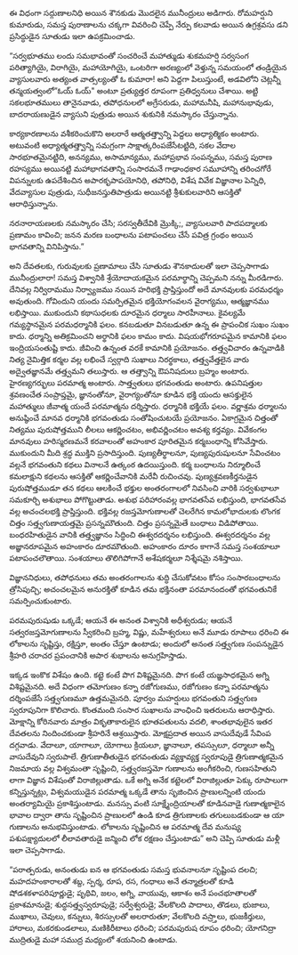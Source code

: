 ﻿ఈ విధంగా సద్గుణాలనిధి అయిన శౌనకుడు మొదలైన మునీంద్రులు అడిగారు. రోమహర్షుని కుమారుడు, సమస్త పురాణాలను చక్కగా వివరించి చెప్పే నేర్పు కలవాడు అయిన ఉగ్రశ్రవసు డని ప్రసిద్ధుడైన సూతుడు ఇలా ఉపక్రమించాడు. 

“సర్వభూతము లందు సమభావంతో సంచరించే మహాత్ముడు శుకమహర్షి సర్వసంగ పరిత్యాగియై, విరాగియై, మహాయోగియై, ఒంటరిగా అరణ్యంలో వెళ్తున్న సమయంలో తండ్రియైన వ్యాసులవారు అత్యంత వాత్సల్యంతో ఓ కుమారా! అని పెద్దగా పిలుస్తుంటే, అడవిలోని చెట్లన్నీ తన్మయత్వంలో”ఓయ్ ఓయ్" అంటూ ప్రత్యుత్తర రూపంగా ప్రతిధ్వనులు చేశాయి. అట్టి సకలభూతములు తానైనవాడు, తపోధనులలో అగ్రేసరుడు, మహామనీషి, మహానుభావుడు, బాదరాయణుడైన వ్యాసుని పుత్రుడు అయిన శుకునికి నమస్కారం చేస్తున్నాను. 

కార్యకారణాలను వశీకరించుకొని అలరారే ఆత్మతత్త్వాన్ని పెద్దలు అధ్యాత్మికం అంటారు. అటువంటి అధ్యాత్మతత్త్వాన్ని సమగ్రంగా సాక్షాత్కరింపజేసేటట్టిది, సకల వేదాల సారభూతమైనట్టిది, అనన్యము, అసామాన్యము, మహాప్రభావ సంపన్నము, సమస్త పురాణ రహస్యము అయినట్టి మహాభాగవతాన్ని సంసారమనే గాఢాంధకార సమూహాన్ని తరించగోరే విపన్నులకు ఉపదేశించిన అపారకృపాపయోనిధి, తపోనిధి, విశేష వివేక విజ్ఞానాల పెన్నిధి, వేదవ్యాసుల పుత్రుడు, సుధీజనస్తుతిపాత్రుడు అయినట్టి శ్రీశుకులవారిని ఆసక్తితో ఆరాధిస్తున్నాను. 

నరనారాయణలకు నమస్కారం చేసి; సరస్వతీదేవికి మ్రొక్కి;, వ్యాసులవారి పాదపద్మాలకు ప్రణామం కావించి; జనన మరణ బంధాలను పటాపంచలు చేసే పవిత్ర గ్రంథం అయిన భాగవతాన్ని వినిపిస్తాను.” 

అని దేవతలకు, గురువులకు ప్రణామాలు చేసి సూతుడు శౌనకాదులతో ఇలా చెప్పసాగాడు మునీంద్రులారా! సమస్త విశ్వానికి శ్రేయోదాయకమైన పరమార్థాన్ని చెప్పమని నన్ను మీరడిగారు. దేనివల్ల నిర్విరామము నిర్వ్యాజము నయిన హరిభక్తి ప్రాప్తిస్తుందో అదే మానవులకు పరమధర్మం అవుతుంది. గోవిందుని యందు సమర్పితమైన భక్తియోగంవలన వైరాగ్యము, ఆత్మజ్ఞానము లభిస్తాయి. ముకుందుని కథాసుధలకు దూరమైన ధర్మాలు సారహీనాలు. కైవల్యమే గమ్యస్థానమైన పరమధర్మానికి ఫలం. కనబడుతూ వినబడుతూ ఉన్న ఈ ప్రాపంచిక సుఖం సుఖం కాదు. ధర్మాన్ని అతిక్రమించని అర్థానికి ఫలం కామం కాదు. విషయభోగరూపమైన కామానికి ఫలం ఇంద్రియసంతుష్టి కాదు. జీవించి ఉన్నంత వరకే కామానికి ప్రయోజనం. తత్త్వవిచారం ఉన్నవాడికి నిత్య నైమిత్తిక కర్మల వల్ల లభించే స్వర్గాది సుఖాలు నిరర్థకాలు, తత్త్వవేత్తలైన వారు అద్వైతజ్ఞానమే తత్త్వమని తలుస్తారు. ఆ తత్త్వాన్ని ఔపనిషదులు బ్రహ్మం అంటారు. హైరణ్యగర్భులు పరమాత్మ అంటారు. సాత్త్వతులు భగవంతుడు అంటారు. ఉపనిషత్తుల శ్రవణంచేత సంప్రాప్తమై, జ్ఞానంతోనూ, వైరాగ్యంతోనూ కూడిన భక్తి యందు ఆసక్తులైన మహాత్ములు జీవాత్మ యందే పరమాత్మను దర్శిస్తారు. ధర్మానికి భక్తియే ఫలం. వర్ణాశ్రమ ధర్మాలను అనుష్ఠించే మానవ ధర్మానికి భగవంతుడు సంతోషించుటయే ప్రయోజనం. ఏకాగ్రమైన చిత్తంతో నిత్యము పురుషోత్తముని లీలలు ఆకర్ణించటం, అభివర్ణించటం అవశ్య కర్తవ్యం. వివేకంగల మానవులు హరిస్మరణమనే కరవాలంతో అహంకార పూరితమైన కర్మబంధాన్ని కోసివేస్తారు. ముకుందుని మీది శ్రద్ధ ముక్తిని ప్రసాదిస్తుంది. పుణ్యతీర్థాలనూ, పుణ్యపురుషులనూ సేవించటం వల్లనే భగవంతుని కథలు వినాలనే ఉత్కంఠ ఉదయిస్తుంది. కర్మ బంధాలను నిర్మూలించే కమలాక్షుని కథలను ఆసక్తితో ఆకర్ణించేవానికి మరేవీ రుచించవు. పుణ్యశ్రవణకీర్తనుడైన పురుషోత్తముడూ తన కథలు ఆలకించే భక్తుల అంతరంగాలలో నివసించి వారికి సర్వశుభాలూ సమకూర్చి అశుభాలు పోగొట్టుతాడు. అశుభ పరిహారంవల్ల భాగవతసేవ లభిస్తుంది, భాగవతసేవ వల్ల అచంచలభక్తి ప్రాప్తిస్తుంది. భక్తివల్ల రజస్తమోగుణాలతో చెలరేగిన కామలోభాదులకు లొంగక చిత్తం సత్త్వగుణాయత్తమై ప్రసన్నమౌతుంది. చిత్తం ప్రసన్నమైతే బంధాలు విడిపోతాయి. బంధరహితుడైన వానికి తత్త్వజ్ఞానం సిద్ధించి ఈశ్వరదర్శనం లభిస్తుంది. ఈశ్వరదర్శనం వల్ల అజ్ఞానరూపమైన అహంకారం దూరమౌతుంది. అహంకారం దూరం కాగానే సమస్త సంశయాలూ పటాపంచలౌతాయి. సంశయాలు తొలిగిపోగానే అశేషకర్మలూ నిశ్శేషమై నశిస్తాయి. 

విజ్ఞాననిధులు, తపోధనులు తమ అంతరంగాలను శుద్ధి చేసుకోవటం కోసం సంసారబంధాలను త్రోసిపుచ్చి; అచంచలమైన అనురక్తితో కూడిన తమ భక్తినంతా పరమానందంతో భగవంతునికే సమర్పించుకుంటారు. 

పరమపురుషుడు ఒక్కడే; ఆయనే ఈ అనంత విశ్వానికి అధీశ్వరుడు; ఆయనే సత్వరజస్తమోగుణాలను స్వీకరించి బ్రహ్మ, విష్ణు, మహేశ్వరులు అనే మూడు రూపాలు ధరించి ఈ లోకాలను సృష్టిస్తు, రక్షిస్తూ, అంతం చేస్తూ ఉంటాడు; అందులో అనంత సత్త్వగుణ సంపన్నుడైన శ్రీహరి చరాచర ప్రపంచానికి అపార శుభాలను అనుగ్రహిస్తాడు. 

ఇక్కడ ఇంకొక విశేషం ఉంది. కట్టె కంటే పొగ విశిష్టమైనది. పొగ కంటే యజ్ఞసాధకమైన అగ్ని విశిష్టమైనది. అదే విధంగా తమోగుణం కన్నా రజోగుణము, రజోగుణం కన్నా పరమాత్మను దర్శింపజేసే సత్త్వగుణమూ ఉత్తమమైనది. పూర్వం మహర్షులు భగవంతుని సత్త్వగుణ స్వరూపునిగా కొలిచారు. కొంతమంది సంసార సుఖాలను వాంఛించి ఇతరులను ఆరాధిస్తారు. మోక్షాన్ని కోరినవారు మాత్రం వికృతాకారులైన భూతపతులను వదలి, శాంతభావులైన ఇతర దేవతలను నిందించకుండా శ్రీహరినే ఆశ్రయిస్తారు. మోక్షప్రదాత అయిన వాసుదేవుడే సేవింప దగ్గవాడు. వేదాలూ, యాగాలూ, యోగాలు క్రియలూ, జ్ఞానాలూ, తపస్సులూ, ధర్మాలూ అన్నీ వాసుదేవుని స్వరుపాలే. త్రిగుణాతీతుడైన భగవంతుడు వ్యక్తావ్యక్త స్వరూపుడై త్రిగుణాత్మకమైన నిజమాయ వల్ల విశ్వమంతా సృష్టించి, సత్త్వరజస్తమో గుణాలను అంగీకరించి, గుణసహితుని లాగా విజ్ఞాన విశేషంతో విరాజిల్లుతాడు. ఒకే అగ్ని అనేక కట్టెలలో విరాజిల్లుతూ పెక్కు రూపాలుగా కన్నిస్తున్నట్లు, విశ్వమయుడైన పరమాత్మ ఒక్కడే తాను సృజించిన ప్రాణులన్నింటి యందు అంతర్యామియై ప్రకాశిస్తుంటాడు. మనస్సు వంటి సూక్ష్మేంద్రియాలతో కూడినవాడై గుణాత్మకాలైన భావాల ద్వారా తాను సృష్టించిన ప్రాణులలో ఉండి కూడ త్రిగుణాలకు తగులుబడకుండా ఆ యా గుణాలను అనుభవిస్తుంటాడు. లోకాలను సృష్టించిన ఆ పరమాత్మ దేవ మనుష్య పశుపక్ష్యాదులలో లీలావతారుడై జన్మించి లోక రక్షణం చేస్తుంటాడు” అని చెప్పి సూతుడు మళ్లీ ఇలా చెప్పసాగాడు. 

“పరాత్పరుడు, అనంతుడు ఐన ఆ భగవంతుడు సమస్త భువనాలనూ సృష్టింప దలచి; మహదహంకారాలతో శబ్ద, స్పర్శ, రూప, రస, గంధాలు అనే తన్మాత్రలతో కూడి షోడశకళాపరిపూర్ణుడై; పృథివి, జలం, అగ్ని, వాయువు, ఆకాశం అనే పంచభూతాలతో ప్రకాశమానుడై; శుద్ధసత్త్వస్వరూపుడై; సర్వేశ్వరుడై; వేలకొలది పాదాలు, తొడలు, భుజాలు, ముఖాలు, చెవులు, కన్నులు, శిరస్సులతో అలరారుతూ; వేలకొలది వస్ర్తాలు, భుజకీర్తులు, హారాలు, మకరకుండలాలు, మణికిరీటాలు ధరించి; పరమపురుష రూపం ధరించి; యోగనిద్రా ముద్రితుడై మహా సముద్ర మధ్యంలో శయనించి ఉంటాడు. 

